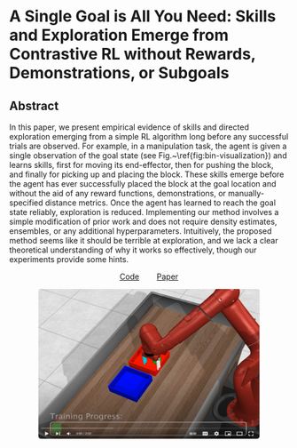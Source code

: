 # A Single Goal is All You Need: Skills and Exploration Emerge from Contrastive RL without Rewards, Demonstrations, or Subgoals
## Abstract
In this paper, we present empirical evidence of skills and directed exploration emerging from a simple RL algorithm long before any successful trials are observed. For example, in a manipulation task, the agent is given a single observation of the goal state (see Fig.~\ref{fig:bin-visualization}) and learns skills, first for moving its end-effector, then for pushing the block, and finally for picking up and placing the block. These skills emerge before the agent has ever successfully placed the block at the goal location and without the aid of any reward functions, demonstrations, or manually-specified distance metrics. Once the agent has learned to reach the goal state reliably, exploration is reduced. Implementing our method involves a simple modification of prior work and does not require density estimates, ensembles, or any additional hyperparameters. Intuitively, the proposed method seems like it should be terrible at exploration, and we lack a clear theoretical understanding of why it works so effectively, though our experiments provide some hints.
<p align="center"><a href="https://github.com/graliuce/sgcrl/tree/main">Code</a> &nbsp;&nbsp;&nbsp;&nbsp;&nbsp;&nbsp; <a href="https://github.com/graliuce/sgcrl/tree/main">Paper</a>
</p>
<p align="center"><a href="https://www.youtube.com/watch?v=woUgWmXsbxE">
<img src="video_screenshot.png" class="center" width="400" height="270">
</a></p>
